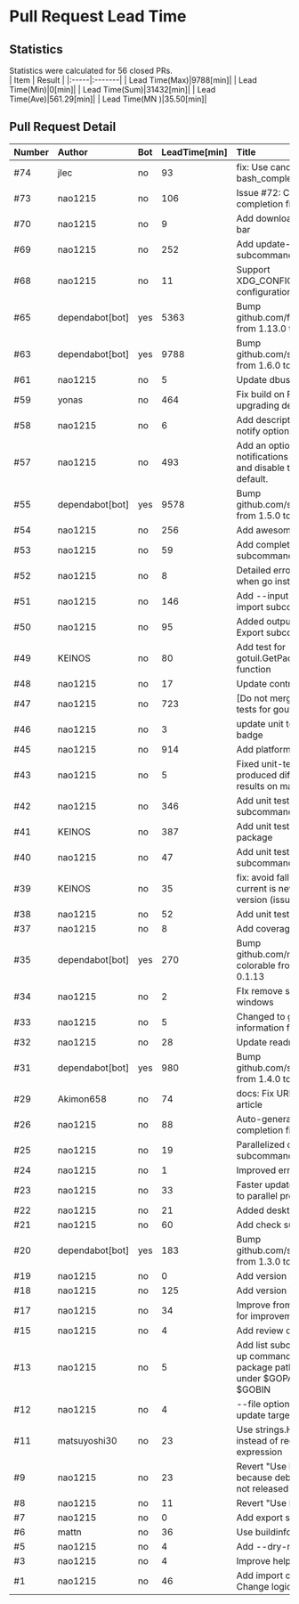 # Pull Request Lead Time
## Statistics
Statistics were calculated for 56 closed PRs.  
| Item | Result |
|:-----|:-------|
| Lead Time(Max)|9788[min]|
| Lead Time(Min)|0[min]|
| Lead Time(Sum)|31432[min]|
| Lead Time(Ave)|561.29[min]|
| Lead Time(MN )|35.50[min]|

## Pull Request Detail
| Number | Author | Bot | LeadTime[min] | Title |
|:-------|:-------|:----|:--------------|:------|
|#74|jlec|no|93|fix: Use canonical name for bash_completion.d|
|#73|nao1215|no|106|Issue #72: Change bash completion file path|
|#70|nao1215|no|9|Add download progress bar|
|#69|nao1215|no|252|Add update-go subcommand|
|#68|nao1215|no|11|Support XDG_CONFIG_HOME for configuration files path|
|#65|dependabot[bot]|yes|5363|Bump github.com/fatih/color from 1.13.0 to 1.14.1|
|#63|dependabot[bot]|yes|9788|Bump github.com/spf13/cobra from 1.6.0 to 1.6.1|
|#61|nao1215|no|5|Update dbus version|
|#59|yonas|no|464|Fix build on FreeBSD by upgrading dependencies|
|#58|nao1215|no|6|Add description for --notify option at README|
|#57|nao1215|no|493|Add an option to enable notifications (-N, --notify) and disable them by default.|
|#55|dependabot[bot]|yes|9578|Bump github.com/spf13/cobra from 1.5.0 to 1.6.0|
|#54|nao1215|no|256|Add awesome go badge|
|#53|nao1215|no|59|Add completion subcommand|
|#52|nao1215|no|8|Detailed error message when go install fails.|
|#51|nao1215|no|146|Add --input option to import subcommand|
|#50|nao1215|no|95|Added output option to Export subcommand|
|#49|KEINOS|no|80|Add test for gotuil.GetPackageVersion() function|
|#48|nao1215|no|17|Update contributors|
|#47|nao1215|no|723|[Do not merge] fix add tests for goutil|
|#46|nao1215|no|3|update unit test status badge|
|#45|nao1215|no|914|Add platform test workflow|
|#43|nao1215|no|5|Fixed unit-test that produced different test results on mac and linux|
|#42|nao1215|no|346|Add unit test for all subcommand|
|#41|KEINOS|no|387|Add unit test for goutil package|
|#40|nao1215|no|47|Add unit test for check subcommand|
|#39|KEINOS|no|35|fix: avoid fall back if current is newer than latest version (issue #36)|
|#38|nao1215|no|52|Add unit test|
|#37|nao1215|no|8|Add coverage workflow|
|#35|dependabot[bot]|yes|270|Bump github.com/mattn/go-colorable from 0.1.12 to 0.1.13|
|#34|nao1215|no|2|FIx remove subcomand for windows|
|#33|nao1215|no|5|Changed to get version information from ldflags|
|#32|nao1215|no|28|Update readme and more|
|#31|dependabot[bot]|yes|980|Bump github.com/spf13/cobra from 1.4.0 to 1.5.0|
|#29|Akimon658|no|74|docs: Fix URL of Zenn article|
|#26|nao1215|no|88|Auto-generate shell completion file|
|#25|nao1215|no|19|Parallelized check subcommand process|
|#24|nao1215|no|1|Improved error messages|
|#23|nao1215|no|33|Faster update speeds due to parallel processing|
|#22|nao1215|no|21|Added desktop notification|
|#21|nao1215|no|60|Add check subcommand.|
|#20|dependabot[bot]|yes|183|Bump github.com/spf13/cobra from 1.3.0 to 1.4.0|
|#19|nao1215|no|0|Add version info|
|#18|nao1215|no|125|Add version info|
|#17|nao1215|no|34|Improve from "Suggestions for improvements #2"|
|#15|nao1215|no|4|Add review dog|
|#13|nao1215|no|5|Add list subcommand: List up command name with package path and version under $GOPATH/bin or $GOBIN|
|#12|nao1215|no|4|--file option: Specified update target|
|#11|matsuyoshi30|no|23|Use strings.HasPrefix instead of regular expression|
|#9|nao1215|no|23|Revert "Use buildinfo" because  debug/buildinfo is not released|
|#8|nao1215|no|11|Revert "Use buildinfo"|
|#7|nao1215|no|0|Add export subcommand|
|#6|mattn|no|36|Use buildinfo|
|#5|nao1215|no|4|Add --dry-run option.|
|#3|nao1215|no|4|Improve help message|
|#1|nao1215|no|46|Add import command and Change logic|
